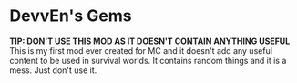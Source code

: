 # DevvEn's Gems


**TIP: DON'T USE THIS MOD AS IT DOESN'T CONTAIN ANYTHING USEFUL**  
This is my first mod ever created for MC and it doesn't add any useful content to be used in survival worlds. It contains random things and it is a mess. Just don't use it.
